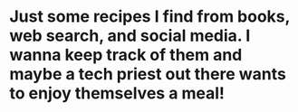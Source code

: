 # Just some recipes I find from books, web search, and social media. I wanna keep track of them and maybe a tech priest out there wants to enjoy themselves a meal!
